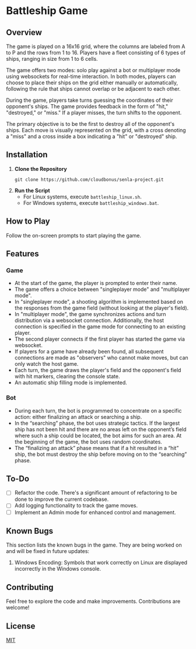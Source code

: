 # Battleship Game

## Overview

The game is played on a 16x16 grid, where the columns are labeled from A to P and the rows from 1 to 16. Players have a fleet consisting of 6 types of ships, ranging in size from 1 to 6 cells.

The game offers two modes: solo play against a bot or multiplayer mode using websockets for real-time interaction. In both modes, players can choose to place their ships on the grid either manually or automatically, following the rule that ships cannot overlap or be adjacent to each other.

During the game, players take turns guessing the coordinates of their opponent's ships. The game provides feedback in the form of "hit," "destroyed," or "miss." If a player misses, the turn shifts to the opponent.

The primary objective is to be the first to destroy all of the opponent's ships. Each move is visually represented on the grid, with a cross denoting a "miss" and a cross inside a box indicating a "hit" or "destroyed" ship.

## Installation

1. **Clone the Repository**
    ```console  
    git clone https://github.com/cloudbonus/senla-project.git 
    ```
2. **Run the Script**
   - For Linux systems, execute `battleship_linux.sh`.
   - For Windows systems, execute `battleship_windows.bat`.

## How to Play

Follow the on-screen prompts to start playing the game.

## Features

### Game

- At the start of the game, the player is prompted to enter their name.
- The game offers a choice between "singleplayer mode" and "multiplayer mode".
- In "singleplayer mode", a shooting algorithm is implemented based on the responses from the game field (without looking at the player's field).
- In "multiplayer mode", the game synchronizes actions and turn distribution via a websocket connection. Additionally, the host connection is specified in the game mode for connecting to an existing player.
- The second player connects if the first player has started the game via websocket.
- If players for a game have already been found, all subsequent connections are made as "observers" who cannot make moves, but can only watch the host game.
- Each turn, the game draws the player's field and the opponent's field with hit markers, clearing the console state.
- An automatic ship filling mode is implemented.

### Bot

- During each turn, the bot is programmed to concentrate on a specific action: either finalizing an attack or searching a ship.
- In the “searching” phase, the bot uses strategic tactics. If the largest ship has not been hit and there are no areas left on the opponent’s field where such a ship could be located, the bot aims for such an area. At the beginning of the game, the bot uses random coordinates.
- The “finalizing an attack” phase means that if a hit resulted in a “hit” ship, the bot must destroy the ship before moving on to the “searching” phase.

## To-Do

- [ ] Refactor the code. There's a significant amount of refactoring to be done to improve the current codebase.
- [ ] Add logging functionality to track the game moves.
- [ ] Implement an Admin mode for enhanced control and management.

## Known Bugs

This section lists the known bugs in the game. They are being worked on and will be fixed in future updates:

1. Windows Encoding: Symbols that work correctly on Linux are displayed incorrectly in the Windows console.

## Contributing

Feel free to explore the code and make improvements. Contributions are welcome!

## License

[MIT](https://choosealicense.com/licenses/mit/)